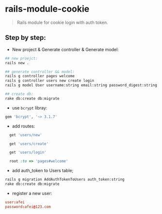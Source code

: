 # rails-module-cookie
> Rails module for cookie login with auth token.


## Step by step:
+ New project & Generate controller & Generate model:
```bash
## new proejct:
rails new .

## generate controller && model:
rails g controller pages welcome
rails g controller users new create login
rails g model User username:string email:string password_digest:string

## create db:
rake db:create db:migrate
```

+ use `bcrypt` libray:
```ruby
gem 'bcrypt', '~> 3.1.7'
```

+ add routes:
```ruby
  get 'users/new'

  get 'users/create'

  get 'users/login'

  root :to => 'pages#welcome' 
```


+ add auth_token to Users table;
```bash
rails g migration AddAuthTokenToUsers auth_token:string
rake db:create db:migrate
```

+ register a new user:
```conf
user:afei
password:afei@123.com
```